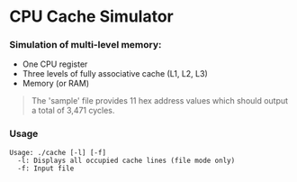 # CPU Cache Simulator

### Simulation of multi-level memory: 
- One CPU register
- Three levels of fully associative cache (L1, L2, L3)
- Memory (or RAM)

> The 'sample' file provides 11 hex address values which should output a total of 3,471 cycles.

### Usage
```
Usage: ./cache [-l] [-f]  
  -l: Displays all occupied cache lines (file mode only)  
  -f: Input file
```
